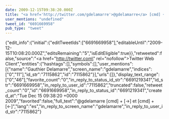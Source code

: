 ```yaml
---
date: 2009-12-15T09:38:20.000Z
title: "<a href='http://twitter.com/gdelamarre'>@gdelamarre</a> [cmd] + [-&gt;] et [cmd] + [&lt;-]″"
user_mentions: "undefined"
tweet_id: "6691669958"
pub_type: "tweet"
---
```

{"edit_info":{"initial":{"editTweetIds":["6691669958"],"editableUntil":"2009-12-15T10:08:20.000Z","editsRemaining":"5","isEditEligible":true}},"retweeted":false,"source":"<a href=\"http://twitter.com\" rel=\"nofollow\">Twitter Web Client</a>","entities":{"hashtags":[],"symbols":[],"user_mentions":[{"name":"Gauthier Delamarre","screen_name":"gdelamarre","indices":["0","11"],"id_str":"7115862","id":"7115862"}],"urls":[]},"display_text_range":["0","46"],"favorite_count":"0","in_reply_to_status_id_str":"6691219341","id_str":"6691669958","in_reply_to_user_id":"7115862","truncated":false,"retweet_count":"0","id":"6691669958","in_reply_to_status_id":"6691219341","created_at":"Tue Dec 15 09:38:20 +0000 2009","favorited":false,"full_text":"@gdelamarre [cmd] + [-&gt;] et [cmd] + [&lt;-]","lang":"es","in_reply_to_screen_name":"gdelamarre","in_reply_to_user_id_str":"7115862"}
